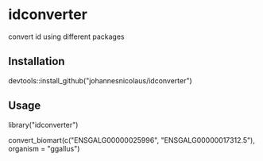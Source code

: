 # idconverter
convert id using different packages

## Installation
devtools::install_github("johannesnicolaus/idconverter")


## Usage
library("idconverter")

convert_biomart(c("ENSGALG00000025996", "ENSGALG00000017312.5"), organism = "ggallus")
